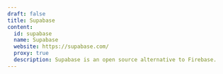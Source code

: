 ```yaml
---
draft: false
title: Supabase
content:
  id: supabase
  name: Supabase
  website: https://supabase.com/
  proxy: true
  description: Supabase is an open source alternative to Firebase.
---
```

